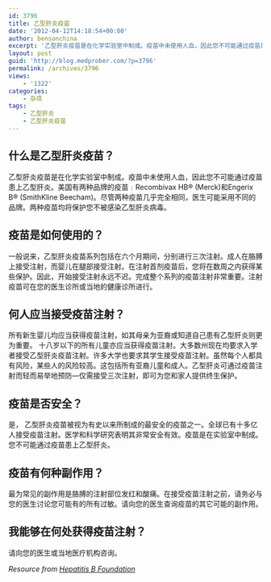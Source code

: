 ```yaml
---
id: 3796
title: 乙型肝炎疫苗
date: '2012-04-12T14:18:54+00:00'
author: bensonchina
excerpt: '乙型肝炎疫苗是在化学实验室中制成。疫苗中未使用人血，因此您不可能通过疫苗患上乙型肝炎。美国有两种品牌的疫苗﹕Recombivax HB® (Merck)和Engerix B® (SmithKline Beecham)。尽管两种疫苗几乎完全相同，医生可能采用不同的品牌。两种疫苗均将保护您不被感染乙型肝炎病毒。'
layout: post
guid: 'http://blog.medprober.com/?p=3796'
permalink: /archives/3796
views:
    - '1322'
categories:
    - 杂项
tags:
    - 乙型肝炎
    - 乙型肝炎疫苗
---
```


## 什么是乙型肝炎疫苗？

乙型肝炎疫苗是在化学实验室中制成。疫苗中未使用人血，因此您不可能通过疫苗患上乙型肝炎。美国有两种品牌的疫苗﹕Recombivax HB® (Merck)和Engerix B® (SmithKline Beecham)。尽管两种疫苗几乎完全相同，医生可能采用不同的品牌。两种疫苗均将保护您不被感染乙型肝炎病毒。

## 疫苗是如何使用的？

一般说来，乙型肝炎疫苗系列包括在六个月期间，分别进行三次注射。成人在胳膊上接受注射，而婴儿在腿部接受注射。在注射首剂疫苗后，您将在数周之内获得某些保护。因此，开始接受注射永远不迟。完成整个系列的疫苗注射非常重要。注射疫苗可在您的医生诊所或当地的健康诊所进行。

## 何人应当接受疫苗注射？

所有新生婴儿均应当获得疫苗注射，如其母亲为亚裔或知道自己患有乙型肝炎则更为重要。 十八岁以下的所有儿童亦应当获得疫苗注射。大多数州现在均要求入学者接受乙型肝炎疫苗注射。许多大学也要求其学生接受疫苗注射。虽然每个人都具有风险，某些人的风险较高。这包括所有亚裔儿童和成人。乙型肝炎可通过疫苗注射而轻而易举地预防—仅需接受三次注射，即可为您和家人提供终生保护。

## 疫苗是否安全？

是， 乙型肝炎疫苗被视为有史以来所制成的最安全的疫苗之一。全球已有十多亿人接受疫苗注射。医学和科学研究表明其非常安全有效。疫苗是在实验室中制成。您不可能通过疫苗患上乙型肝炎。

## 疫苗有何种副作用？

最为常见的副作用是胳膊的注射部位发红和酸痛。在接受疫苗注射之前，请务必与您的医生讨论您可能有的所有过敏。请向您的医生查询疫苗的其它可能的副作用。

## 我能够在何处获得疫苗注射？

请向您的医生或当地医疗机构咨询。

*Resource from [Hepatitis B Foundation](http://www.hepb.org)*